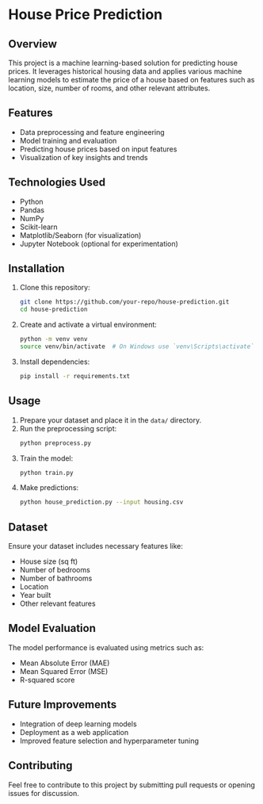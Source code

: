 # House Price Prediction

## Overview
This project is a machine learning-based solution for predicting house prices. It leverages historical housing data and applies various machine learning models to estimate the price of a house based on features such as location, size, number of rooms, and other relevant attributes.

## Features
- Data preprocessing and feature engineering
- Model training and evaluation
- Predicting house prices based on input features
- Visualization of key insights and trends

## Technologies Used
- Python
- Pandas
- NumPy
- Scikit-learn
- Matplotlib/Seaborn (for visualization)
- Jupyter Notebook (optional for experimentation)

## Installation
1. Clone this repository:
   ```bash
   git clone https://github.com/your-repo/house-prediction.git
   cd house-prediction
   ```
2. Create and activate a virtual environment:
   ```bash
   python -m venv venv
   source venv/bin/activate  # On Windows use `venv\Scripts\activate`
   ```
3. Install dependencies:
   ```bash
   pip install -r requirements.txt
   ```

## Usage
1. Prepare your dataset and place it in the `data/` directory.
2. Run the preprocessing script:
   ```bash
   python preprocess.py
   ```
3. Train the model:
   ```bash
   python train.py
   ```
4. Make predictions:
   ```bash
   python house_prediction.py --input housing.csv
   ```

## Dataset
Ensure your dataset includes necessary features like:
- House size (sq ft)
- Number of bedrooms
- Number of bathrooms
- Location
- Year built
- Other relevant features

## Model Evaluation
The model performance is evaluated using metrics such as:
- Mean Absolute Error (MAE)
- Mean Squared Error (MSE)
- R-squared score

## Future Improvements
- Integration of deep learning models
- Deployment as a web application
- Improved feature selection and hyperparameter tuning

## Contributing
Feel free to contribute to this project by submitting pull requests or opening issues for discussion.



